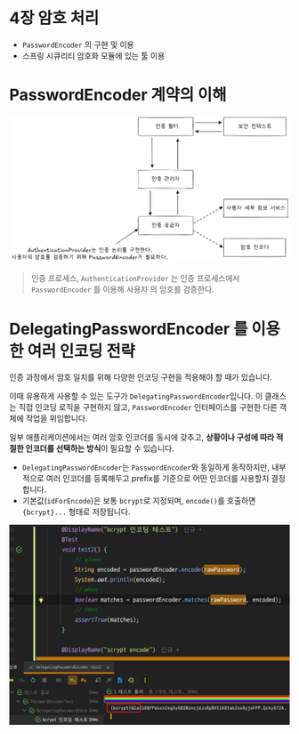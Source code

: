# 4장 암호 처리

- `PasswordEncoder` 의 구현 및 이용
- 스프링 시큐리티 암호화 모듈에 있는 툴 이용

# PasswordEncoder 계약의 이해
<img src="./image/04-01인증프로세스.png" alt="인증 프로세스" width="900px" height="auto">

> 인증 프로세스, `AuthenticationProvider` 는 인증 프로세스에서 `PasswordEncoder` 를 이용해 사용자 의 암호를 검증한다.

# DelegatingPasswordEncoder 를 이용한 여러 인코딩 전략
인증 과정에서 암호 일치를 위해 다양한 인코딩 구현을 적용해야 할 때가 있습니다.

이때 유용하게 사용할 수 있는 도구가 `DelegatingPasswordEncoder`입니다. 이 클래스는 직접 인코딩 로직을 구현하지 않고, `PasswordEncoder` 인터페이스를 구현한 다른 객체에 작업을 위임합니다.

일부 애플리케이션에서는 여러 암호 인코더를 동시에 갖추고, **상황이나 구성에 따라 적절한 인코더를 선택하는 방식**이 필요할 수 있습니다.

- `DelegatingPasswordEncoder`는 `PasswordEncoder`와 동일하게 동작하지만, 내부적으로 여러 인코더를 등록해두고 prefix를 기준으로 어떤 인코더를 사용할지 결정합니다.
- 기본값(`idForEncode`)은 보통 `bcrypt`로 지정되며, `encode()`를 호출하면 `{bcrypt}...` 형태로 저장됩니다.

<img src="./image/delegatingPassword.png" alt="delegating result" width="900px" height="auto">
